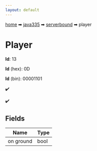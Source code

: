 ```yaml
---
layout: default
---
```


[home](/) ➡ [java335](/protocol/java335) ➡ [serverbound](/protocol/java335/serverbound) ➡ player

# Player

**Id**: 13

**Id** (hex): 0D

**Id** (bin): 00001101

✔️

✔️

## Fields

Name | Type
---|---
on ground | bool

